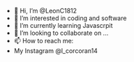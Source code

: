 - 👋 Hi, I’m @LeonC1812
- 👀 I’m interested in coding and software
- 🌱 I’m currently learning Javascrpit
- 💞️ I’m looking to collaborate on ...
- 📫 How to reach me:
- My Instagram @l_corcoran14

<!---
LeonC1812/LeonC1812 is a ✨ special ✨ repository because its `README.md` (this file) appears on your GitHub profile.
You can click the Preview link to take a look at your changes.
--->
